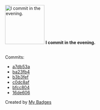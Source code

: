 <img src="https://github.com/my-badges/my-badges/blob/master/src/all-badges/time-of-commit/evening-commits.png?raw=true" alt="I commit in the evening." title="I commit in the evening." width="128">
<strong>I commit in the evening.</strong>
<br><br>

Commits:

- <a href="https://github.com/AfzalSabbir/vue-sfc-vite/commit/a7db53a9ad3f0429ff290d553503ff64b5dbe8c1">a7db53a</a>
- <a href="https://github.com/AfzalSabbir/vue-sfc-vite/commit/ba23fb4fdab7614c76b2857893de80ed23ed6a46">ba23fb4</a>
- <a href="https://github.com/AfzalSabbir/vue-sfc-vite/commit/b3b3fef615093757a9261e94363a36af16fb8ccb">b3b3fef</a>
- <a href="https://github.com/AfzalSabbir/vue-sfc-vite/commit/c0dc8afc9d34373d46af68547f3dfe13a2a5a617">c0dc8af</a>
- <a href="https://github.com/AfzalSabbir/vue-sfc-vite/commit/bfcc80450bbc0fd39d53970180de470aec1d71f5">bfcc804</a>
- <a href="https://github.com/AfzalSabbir/vue-sfc-vite/commit/16de6067587d8246f008e1465ca544d358fe8e10">16de606</a>


Created by <a href="https://github.com/my-badges/my-badges">My Badges</a>